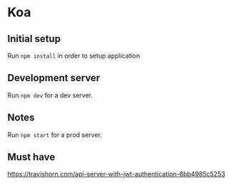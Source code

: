 # Koa

## Initial setup

Run `npm install` in order to setup application

## Development server

Run `npm dev` for a dev server.

## Notes

Run `npm start` for a prod server.

## Must have

https://travishorn.com/api-server-with-jwt-authentication-6bb4985c5253
